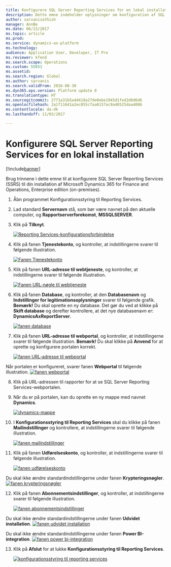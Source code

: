 ```yaml
---
title: Konfigurere SQL Server Reporting Services for en lokal installation
description: Dette emne indeholder oplysninger om konfiguration af SQL Server Reporting Services (SSRS) for en lokal installation.
author: sarvanisathish
manager: AnnBe
ms.date: 06/23/2017
ms.topic: article
ms.prod: 
ms.service: dynamics-ax-platform
ms.technology: 
audience: Application User, Developer, IT Pro
ms.reviewer: kfend
ms.search.scope: Operations
ms.custom: 55651
ms.assetid: 
ms.search.region: Global
ms.author: sarvanis
ms.search.validFrom: 2016-08-30
ms.dyn365.ops.version: Platform update 8
ms.translationtype: HT
ms.sourcegitcommit: 2771a31b5a4d418a27de0ebe1945d1fed2d8d6d6
ms.openlocfilehash: 2a1f11641a2ec055cfaa0157ac9a40525daa4006
ms.contentlocale: da-dk
ms.lasthandoff: 11/03/2017

---
```

# <a name="configure-sql-server-reporting-services-for-an-on-premises-deployment"></a>Konfigurere SQL Server Reporting Services for en lokal installation

[!include[banner](../includes/banner.md)]

Brug trinnene i dette emne til at konfigurere SQL Server Reporting Services (SSRS) til din installation af Microsoft Dynamics 365 for Finance and Operations, Enterprise edition (on-premises).

1. Åbn programmet Konfigurationsstyring til Reporting Services.
2. Lad standard **Servernavn** stå, som bør være navnet på den aktuelle computer, og **Rapportserverforekomst**, **MSSQLSERVER**. 
3. Klik på **Tilknyt**.
   
   [![Reporting Services-konfigurationsforbindelse](./media/ssrs-config-manager-01.png)](./media/ssrs-config-manager-01.png)
   
4. Klik på fanen **Tjenestekonto**, og kontroller, at indstillingerne svarer til følgende illustration.

    [![Fanen Tjenestekonto](./media/ssrs-config-manager-02.png)](./media/ssrs-config-manager-02.png)
    
5. Klik på fanen **URL-adresse til webtjeneste**, og kontroller, at indstillingerne svarer til følgende illustration. 

    [![Fanen URL-nøgle til webtjeneste](./media/ssrs-config-manager-03.png)](./media/ssrs-config-manager-03.png) 
    
6. Klik på fanen **Database**, og kontroller, at den **Databasenavn** og **Indstillinger for legitimationsoplysninger** svarer til følgende grafik. **Bemærk!** Du skal oprette en ny database. Det gør du ved at klikke på **Skift database** og derefter kontrollere, at det nye databasenavn er: **DynamicsAxReportServer**.

    [![fanen database](./media/ssrs-config-manager-04.png)](./media/ssrs-config-manager-04.png)
    
7. Klik på fanen **URL-adresse til webportal**, og kontroller, at indstillingerne svarer til følgende illustration. **Bemærk!** Du skal klikke på **Anvend** for at oprette og konfigurere portalen korrekt.

    [![fanen URL-adresse til webportal](./media/ssrs-config-manager-05.png)](./media/ssrs-config-manager-05.png)
    
  Når portalen er konfigureret, svarer fanen **Webportal** til følgende illustration.
    [![fanen webportal](./media/ssrs-config-manager-06.png)](./media/ssrs-config-manager-06.png)
    
8. Klik på URL-adressen til rapporter for at se SQL Server Reporting Services-webportalen. 
9.  Når du er på portalen, kan du oprette en ny mappe med navnet **Dynamics**.

    [![dynamics-mappe](./media/ssrs-config-manager-07.png)](./media/ssrs-config-manager-07.png)
    
10. I **Konfigurationsstyring til Reporting Services** skal du klikke på fanen **Mailindstillinger** og kontrollere, at indstillingerne svarer til følgende illustration.

    [![fanen mailindstillinger](./media/ssrs-config-manager-08.png)](./media/ssrs-config-manager-08.png)
    
11. Klik på fanen **Udførelseskonto**, og kontroller, at indstillingerne svarer til følgende illustration.

    [![fanen udførelseskonto](./media/ssrs-config-manager-09.png)](./media/ssrs-config-manager-09.png)
    
  Du skal ikke ændre standardindstillingerne under fanen **Krypteringsnøgler**. [![fanen krypteringsnøgler](./media/ssrs-config-manager-10.png)](./media/ssrs-config-manager-10.png)
    
12. Klik på fanen **Abonnementsindstillinger**, og kontroller, at indstillingerne svarer til følgende illustration.

    [![fanen abonnementsindstillinger](./media/ssrs-config-manager-11.png)](./media/ssrs-config-manager-11.png)
    
  Du skal ikke ændre standardindstillingerne under fanen **Udvidet installation**. [![fanen udvidet installation](./media/ssrs-config-manager-12.png)](./media/ssrs-config-manager-12.png)
    
  Du skal ikke ændre standardindstillingerne under fanen **Power BI-integration**. [![fanen power bi-integration](./media/ssrs-config-manager-13.png)](./media/ssrs-config-manager-13.png) 
    
13. Klik på **Afslut** for at lukke **Konfigurationsstyring til Reporting Services**.

    [![konfigurationsstyring til reporting services](./media/ssrs-config-manager-14.png)](./media/ssrs-config-manager-14.png)
    


